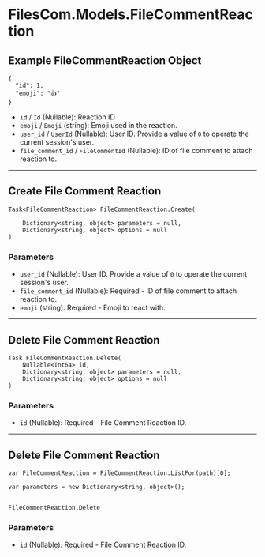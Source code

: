 # FilesCom.Models.FileCommentReaction

## Example FileCommentReaction Object

```
{
  "id": 1,
  "emoji": "👍"
}
```

* `id` / `Id`  (Nullable<Int64>): Reaction ID
* `emoji` / `Emoji`  (string): Emoji used in the reaction.
* `user_id` / `UserId`  (Nullable<Int64>): User ID.  Provide a value of `0` to operate the current session's user.
* `file_comment_id` / `FileCommentId`  (Nullable<Int64>): ID of file comment to attach reaction to.


---

## Create File Comment Reaction

```
Task<FileCommentReaction> FileCommentReaction.Create(
    
    Dictionary<string, object> parameters = null,
    Dictionary<string, object> options = null
)
```

### Parameters

* `user_id` (Nullable<Int64>): User ID.  Provide a value of `0` to operate the current session's user.
* `file_comment_id` (Nullable<Int64>): Required - ID of file comment to attach reaction to.
* `emoji` (string): Required - Emoji to react with.


---

## Delete File Comment Reaction

```
Task FileCommentReaction.Delete(
    Nullable<Int64> id, 
    Dictionary<string, object> parameters = null,
    Dictionary<string, object> options = null
)
```

### Parameters

* `id` (Nullable<Int64>): Required - File Comment Reaction ID.


---

## Delete File Comment Reaction

```
var FileCommentReaction = FileCommentReaction.ListFor(path)[0];

var parameters = new Dictionary<string, object>();


FileCommentReaction.Delete
```

### Parameters

* `id` (Nullable<Int64>): Required - File Comment Reaction ID.
